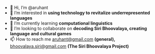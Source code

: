 - 👋 Hi, I’m @aruhant
- 👀 I’m interested in **using technology to revitalize underrepresented languages**
- 🌱 I’m currently learning **computational linguistics**
- 💞️ I’m looking to collaborate on **decoding Siri Bhoovalaya, creating language and cultural games**
- 📫 How to reach me aruhant@gmail.com **(general),** bhoovalaya.siri@gmail.com **(The Siri Bhoovalaya Project)**

<!---
aruhant/aruhant is a ✨ special ✨ repository because its `README.md` (this file) appears on your GitHub profile.
You can click the Preview link to take a look at your changes.
--->
